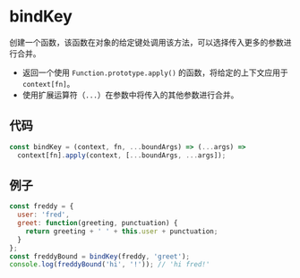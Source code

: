 # bindKey

创建一个函数，该函数在对象的给定键处调用该方法，可以选择传入更多的参数进行合并。

- 返回一个使用 `Function.prototype.apply()` 的函数，将给定的上下文应用于 `context[fn]`。
- 使用扩展运算符（`...`）在参数中将传入的其他参数进行合并。

## 代码

```js
const bindKey = (context, fn, ...boundArgs) => (...args) =>
  context[fn].apply(context, [...boundArgs, ...args]);
```

## 例子

```js
const freddy = {
  user: 'fred',
  greet: function(greeting, punctuation) {
    return greeting + ' ' + this.user + punctuation;
  }
};
const freddyBound = bindKey(freddy, 'greet');
console.log(freddyBound('hi', '!')); // 'hi fred!'
```
